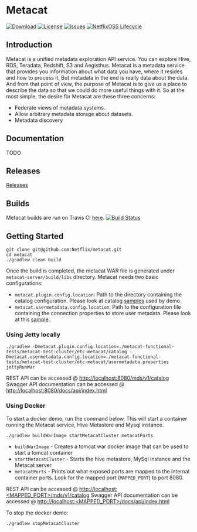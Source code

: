 # Metacat

[![Download](https://api.bintray.com/packages/netflixoss/maven/metacat/images/download.svg)](https://bintray.com/netflixoss/maven/metacat/_latestVersion)
[![License](https://img.shields.io/github/license/Netflix/metacat.svg)](http://www.apache.org/licenses/LICENSE-2.0)
[![Issues](https://img.shields.io/github/issues/Netflix/metacat.svg)](https://github.com/Netflix/metacat/issues)
[![NetflixOSS Lifecycle](https://img.shields.io/osslifecycle/Netflix/metacat.svg)]()

## Introduction

Metacat is a unified metadata exploration API service.  You can explore Hive, RDS, Teradata, Redshift, S3 and Aegisthus.
Metacat is a metadata service that provides you information about what data you have, where it resides and how to process it.
But metadata in the end is really data about the data.  And from that point of view, the purpose of Metacat is to give us a place to
describe the data so that we could do more useful things with it.  So at the most simple, the desire for Metacat are these three concerns:

* Federate views of metadata systems.
* Allow arbitrary metadata storage about datasets.
* Metadata discovery

## Documentation

TODO

## Releases

[Releases](https://github.com/Netflix/metacat/releases/)

## Builds

Metacat builds are run on Travis CI [here](https://travis-ci.org/Netflix/metacat).
[![Build Status](https://travis-ci.org/Netflix/metacat.svg?branch=master)](https://travis-ci.org/Netflix/meatcat)

## Getting Started
```
git clone git@github.com:Netflix/metacat.git
cd metacat
./gradlew clean build
```
Once the build is completed, the metacat WAR file is generated under `metacat-server/build/libs` directory. Metacat needs two basic configurations:

* `metacat.plugin.config.location`: Path to the directory containing the catalog configuration. Please look at catalog [samples](https://github.com/Netflix/metacat/tree/master/metacat-functional-tests/metacat-test-cluster/etc-metacat/catalog) used by demo.
* `metacat.usermetadata.config.location`: Path to the configuration file containing the connection properties to store user metadata. Please look at this [sample](https://github.com/Netflix/metacat/blob/master/metacat-functional-tests/metacat-test-cluster/etc-metacat/usermetadata.properties).

### Using Jetty locally
```
./gradlew -Dmetacat.plugin.config.location=./metacat-functional-tests/metacat-test-cluster/etc-metacat/catalog -Dmetacat.usermetadata.config.location=./metacat-functional-tests/metacat-test-cluster/etc-metacat/usermetadata.properties jettyRunWar
```
REST API can be accessed @ [http://localhost:8080/mds/v1/catalog](http://localhost:8080/mds/v1/catalog)
Swagger API documentation can be accessed @ [http://localhost:8080/docs/api/index.html](http://localhost:8080/docs/api/index.html)

### Using Docker
To start a docker demo, run the command below. This will start a container running the Metacat service, Hive Metastore and Mysql instance.
```
./gradlew buildWarImage startMetacatCluster metacatPorts
```
* `buildWarImage` - Creates a tomcat war docker image that can be used to start a tomcat container
* `startMetacatCluster` - Starts the hive metastore, MySql instance and the Metacat server
* `metacatPorts` - Prints out what exposed ports are mapped to the internal container ports.
Look for the mapped port (`MAPPED_PORT`) to port 8080.

REST API can be accessed @ [http://localhost:<MAPPED_PORT>/mds/v1/catalog](http://localhost:<MAPPED_PORT>/mds/v1/catalog)
Swagger API documentation can be accessed @ [http://localhost:<MAPPED_PORT>/docs/api/index.html](http://localhost:<MAPPED_PORT>/docs/api/index.html)

To stop the docker demo:
```
./gradlew stopMetacatCluster
```
